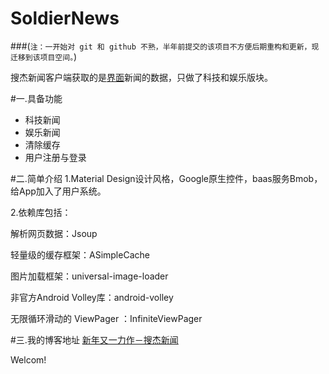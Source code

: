 # SoldierNews

###(`注：一开始对 git 和 github 不熟，半年前提交的该项目不方便后期重构和更新，现迁移到该项目空间。`)

搜杰新闻客户端获取的是[界面](http://www.jiemian.com)新闻的数据，只做了科技和娱乐版块。

#一.具备功能
* 科技新闻
* 娱乐新闻
* 清除缓存
* 用户注册与登录

#二.简单介绍
1.Material Design设计风格，Google原生控件，baas服务Bmob，给App加入了用户系统。

2.依赖库包括：

解析网页数据：Jsoup

轻量级的缓存框架：ASimpleCache 

图片加载框架：universal-image-loader

非官方Android Volley库：android-volley

无限循环滑动的 ViewPager ：InfiniteViewPager

#三.我的博客地址
[新年又一力作－搜杰新闻](http://www.cnblogs.com/Iamasoldier6/)

Welcom!


